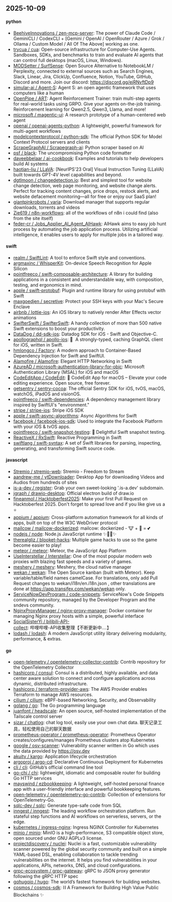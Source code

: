 ## 2025-10-09

#### python
* [BeehiveInnovations / zen-mcp-server](https://github.com/BeehiveInnovations/zen-mcp-server): The power of Claude Code / GeminiCLI / CodexCLI + [Gemini / OpenAI / OpenRouter / Azure / Grok / Ollama / Custom Model / All Of The Above] working as one.
* [trycua / cua](https://github.com/trycua/cua): Open-source infrastructure for Computer-Use Agents. Sandboxes, SDKs, and benchmarks to train and evaluate AI agents that can control full desktops (macOS, Linux, Windows).
* [MODSetter / SurfSense](https://github.com/MODSetter/SurfSense): Open Source Alternative to NotebookLM / Perplexity, connected to external sources such as Search Engines, Slack, Linear, Jira, ClickUp, Confluence, Notion, YouTube, GitHub, Discord and more. Join our discord: https://discord.gg/ejRNvftDp9
* [simular-ai / Agent-S](https://github.com/simular-ai/Agent-S): Agent S: an open agentic framework that uses computers like a human
* [OpenPipe / ART](https://github.com/OpenPipe/ART): Agent Reinforcement Trainer: train multi-step agents for real-world tasks using GRPO. Give your agents on-the-job training. Reinforcement learning for Qwen2.5, Qwen3, Llama, and more!
* [microsoft / magentic-ui](https://github.com/microsoft/magentic-ui): A research prototype of a human-centered web agent
* [openai / openai-agents-python](https://github.com/openai/openai-agents-python): A lightweight, powerful framework for multi-agent workflows
* [modelcontextprotocol / python-sdk](https://github.com/modelcontextprotocol/python-sdk): The official Python SDK for Model Context Protocol servers and clients
* [ScrapeGraphAI / Scrapegraph-ai](https://github.com/ScrapeGraphAI/Scrapegraph-ai): Python scraper based on AI
* [psf / black](https://github.com/psf/black): The uncompromising Python code formatter
* [daveebbelaar / ai-cookbook](https://github.com/daveebbelaar/ai-cookbook): Examples and tutorials to help developers build AI systems
* [haotian-liu / LLaVA](https://github.com/haotian-liu/LLaVA): [NeurIPS'23 Oral] Visual Instruction Tuning (LLaVA) built towards GPT-4V level capabilities and beyond.
* [dgtlmoon / changedetection.io](https://github.com/dgtlmoon/changedetection.io): Best and simplest tool for website change detection, web page monitoring, and website change alerts. Perfect for tracking content changes, price drops, restock alerts, and website defacement monitoring—all for free or enjoy our SaaS plan!
* [giantpinkrobots / varia](https://github.com/giantpinkrobots/varia): Download manager that supports regular downloads, torrents and videos
* [Zie619 / n8n-workflows](https://github.com/Zie619/n8n-workflows): all of the workflows of n8n i could find (also from the site itself)
* [feder-cr / Jobs_Applier_AI_Agent_AIHawk](https://github.com/feder-cr/Jobs_Applier_AI_Agent_AIHawk): AIHawk aims to easy job hunt process by automating the job application process. Utilizing artificial intelligence, it enables users to apply for multiple jobs in a tailored way.

#### swift
* [realm / SwiftLint](https://github.com/realm/SwiftLint): A tool to enforce Swift style and conventions.
* [argmaxinc / WhisperKit](https://github.com/argmaxinc/WhisperKit): On-device Speech Recognition for Apple Silicon
* [pointfreeco / swift-composable-architecture](https://github.com/pointfreeco/swift-composable-architecture): A library for building applications in a consistent and understandable way, with composition, testing, and ergonomics in mind.
* [apple / swift-protobuf](https://github.com/apple/swift-protobuf): Plugin and runtime library for using protobuf with Swift
* [maxgoedjen / secretive](https://github.com/maxgoedjen/secretive): Protect your SSH keys with your Mac's Secure Enclave
* [airbnb / lottie-ios](https://github.com/airbnb/lottie-ios): An iOS library to natively render After Effects vector animations
* [SwifterSwift / SwifterSwift](https://github.com/SwifterSwift/SwifterSwift): A handy collection of more than 500 native Swift extensions to boost your productivity.
* [DataDog / dd-sdk-ios](https://github.com/DataDog/dd-sdk-ios): Datadog SDK for iOS - Swift and Objective-C.
* [apollographql / apollo-ios](https://github.com/apollographql/apollo-ios): 📱  A strongly-typed, caching GraphQL client for iOS, written in Swift.
* [hmlongco / Factory](https://github.com/hmlongco/Factory): A modern approach to Container-Based Dependency Injection for Swift and SwiftUI.
* [Alamofire / Alamofire](https://github.com/Alamofire/Alamofire): Elegant HTTP Networking in Swift
* [AzureAD / microsoft-authentication-library-for-objc](https://github.com/AzureAD/microsoft-authentication-library-for-objc): Microsoft Authentication Library (MSAL) for iOS and macOS
* [CodeEditApp / CodeEdit](https://github.com/CodeEditApp/CodeEdit): 📝 CodeEdit App for macOS – Elevate your code editing experience. Open source, free forever.
* [getsentry / sentry-cocoa](https://github.com/getsentry/sentry-cocoa): The official Sentry SDK for iOS, tvOS, macOS, watchOS, iPadOS and visionOS.
* [pointfreeco / swift-dependencies](https://github.com/pointfreeco/swift-dependencies): A dependency management library inspired by SwiftUI's "environment."
* [stripe / stripe-ios](https://github.com/stripe/stripe-ios): Stripe iOS SDK
* [apple / swift-async-algorithms](https://github.com/apple/swift-async-algorithms): Async Algorithms for Swift
* [facebook / facebook-ios-sdk](https://github.com/facebook/facebook-ios-sdk): Used to integrate the Facebook Platform with your iOS & tvOS apps.
* [pointfreeco / swift-snapshot-testing](https://github.com/pointfreeco/swift-snapshot-testing): 📸 Delightful Swift snapshot testing.
* [ReactiveX / RxSwift](https://github.com/ReactiveX/RxSwift): Reactive Programming in Swift
* [swiftlang / swift-syntax](https://github.com/swiftlang/swift-syntax): A set of Swift libraries for parsing, inspecting, generating, and transforming Swift source code.

#### javascript
* [Stremio / stremio-web](https://github.com/Stremio/stremio-web): Stremio - Freedom to Stream
* [aandrew-me / ytDownloader](https://github.com/aandrew-me/ytDownloader): Desktop App for downloading Videos and Audios from hundreds of sites
* [is-a-dev / register](https://github.com/is-a-dev/register): Grab your own sweet-looking '.is-a.dev' subdomain.
* [jgraph / drawio-desktop](https://github.com/jgraph/drawio-desktop): Official electron build of draw.io
* [fineanmol / Hacktoberfest2025](https://github.com/fineanmol/Hacktoberfest2025): Make your first Pull Request on Hacktoberfest 2025. Don't forget to spread love and if you like give us a ⭐️
* [appium / appium](https://github.com/appium/appium): Cross-platform automation framework for all kinds of apps, built on top of the W3C WebDriver protocol
* [mailcow / mailcow-dockerized](https://github.com/mailcow/mailcow-dockerized): mailcow: dockerized - 🐮 + 🐋 = 💕
* [nodejs / node](https://github.com/nodejs/node): Node.js JavaScript runtime ✨🐢🚀✨
* [therealgliz / blooket-hacks](https://github.com/therealgliz/blooket-hacks): Multiple game hacks to use so the game become easier to play!
* [meteor / meteor](https://github.com/meteor/meteor): Meteor, the JavaScript App Platform
* [UseInterstellar / Interstellar](https://github.com/UseInterstellar/Interstellar): One of the most popular modern web proxies with blazing fast speeds and a variety of games.
* [meshery / meshery](https://github.com/meshery/meshery): Meshery, the cloud native manager
* [wekan / wekan](https://github.com/wekan/wekan): The Open Source kanban (built with Meteor). Keep variable/table/field names camelCase. For translations, only add Pull Request changes to wekan/i18n/en.i18n.json , other translations are done at https://app.transifex.com/wekan/wekan only.
* [ServiceNowDevProgram / code-snippets](https://github.com/ServiceNowDevProgram/code-snippets): ServiceNow's Code Snippets community repository, managed by the Developer Program and the sndevs community.
* [NginxProxyManager / nginx-proxy-manager](https://github.com/NginxProxyManager/nginx-proxy-manager): Docker container for managing Nginx proxy hosts with a simple, powerful interface
* [SocialSisterYi / bilibili-API-collect](https://github.com/SocialSisterYi/bilibili-API-collect): 哔哩哔哩-API收集整理【不断更新中....】
* [lodash / lodash](https://github.com/lodash/lodash): A modern JavaScript utility library delivering modularity, performance, & extras.

#### go
* [open-telemetry / opentelemetry-collector-contrib](https://github.com/open-telemetry/opentelemetry-collector-contrib): Contrib repository for the OpenTelemetry Collector
* [hashicorp / consul](https://github.com/hashicorp/consul): Consul is a distributed, highly available, and data center aware solution to connect and configure applications across dynamic, distributed infrastructure.
* [hashicorp / terraform-provider-aws](https://github.com/hashicorp/terraform-provider-aws): The AWS Provider enables Terraform to manage AWS resources.
* [cilium / cilium](https://github.com/cilium/cilium): eBPF-based Networking, Security, and Observability
* [golang / go](https://github.com/golang/go): The Go programming language
* [juanfont / headscale](https://github.com/juanfont/headscale): An open source, self-hosted implementation of the Tailscale control server
* [sjzar / chatlog](https://github.com/sjzar/chatlog): chat log tool, easily use your own chat data. 聊天记录工具，轻松使用自己的聊天数据
* [prometheus-operator / prometheus-operator](https://github.com/prometheus-operator/prometheus-operator): Prometheus Operator creates/configures/manages Prometheus clusters atop Kubernetes
* [google / osv-scanner](https://github.com/google/osv-scanner): Vulnerability scanner written in Go which uses the data provided by https://osv.dev
* [akuity / kargo](https://github.com/akuity/kargo): Application lifecycle orchestration
* [argoproj / argo-cd](https://github.com/argoproj/argo-cd): Declarative Continuous Deployment for Kubernetes
* [cli / cli](https://github.com/cli/cli): GitHub’s official command line tool
* [go-chi / chi](https://github.com/go-chi/chi): lightweight, idiomatic and composable router for building Go HTTP services
* [mayswind / ezbookkeeping](https://github.com/mayswind/ezbookkeeping): A lightweight, self-hosted personal finance app with a user-friendly interface and powerful bookkeeping features.
* [open-telemetry / opentelemetry-go-contrib](https://github.com/open-telemetry/opentelemetry-go-contrib): Collection of extensions for OpenTelemetry-Go.
* [sqlc-dev / sqlc](https://github.com/sqlc-dev/sqlc): Generate type-safe code from SQL
* [inngest / inngest](https://github.com/inngest/inngest): The leading workflow orchestration platform. Run stateful step functions and AI workflows on serverless, servers, or the edge.
* [kubernetes / ingress-nginx](https://github.com/kubernetes/ingress-nginx): Ingress NGINX Controller for Kubernetes
* [minio / minio](https://github.com/minio/minio): MinIO is a high-performance, S3 compatible object store, open sourced under GNU AGPLv3 license.
* [projectdiscovery / nuclei](https://github.com/projectdiscovery/nuclei): Nuclei is a fast, customizable vulnerability scanner powered by the global security community and built on a simple YAML-based DSL, enabling collaboration to tackle trending vulnerabilities on the internet. It helps you find vulnerabilities in your applications, APIs, networks, DNS, and cloud configurations.
* [grpc-ecosystem / grpc-gateway](https://github.com/grpc-ecosystem/grpc-gateway): gRPC to JSON proxy generator following the gRPC HTTP spec
* [gohugoio / hugo](https://github.com/gohugoio/hugo): The world’s fastest framework for building websites.
* [cosmos / cosmos-sdk](https://github.com/cosmos/cosmos-sdk): ⛓️ A Framework for Building High Value Public Blockchains ✨
